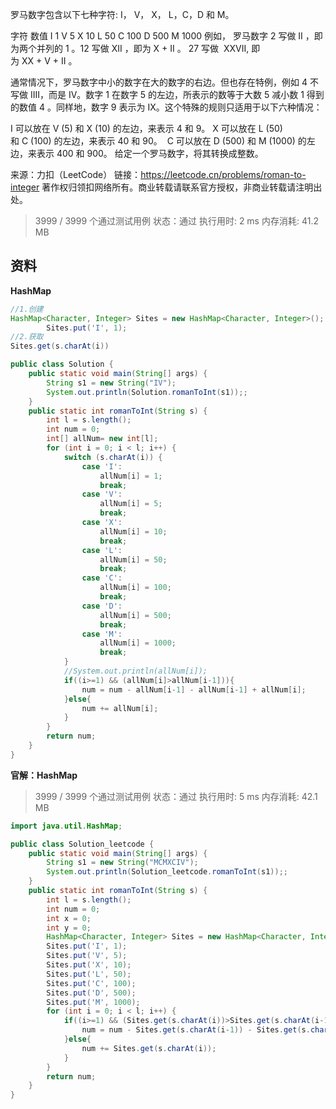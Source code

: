 罗马数字包含以下七种字符: I， V， X， L，C，D 和 M。

字符          数值
I             1
V             5
X             10
L             50
C             100
D             500
M             1000
例如， 罗马数字 2 写做 II ，即为两个并列的 1 。12 写做 XII ，即为 X + II 。 27 写做  XXVII, 即为 XX + V + II 。

通常情况下，罗马数字中小的数字在大的数字的右边。但也存在特例，例如 4 不写做 IIII，而是 IV。数字 1 在数字 5 的左边，所表示的数等于大数 5 减小数 1 得到的数值 4 。同样地，数字 9 表示为 IX。这个特殊的规则只适用于以下六种情况：

I 可以放在 V (5) 和 X (10) 的左边，来表示 4 和 9。
X 可以放在 L (50) 和 C (100) 的左边，来表示 40 和 90。 
C 可以放在 D (500) 和 M (1000) 的左边，来表示 400 和 900。
给定一个罗马数字，将其转换成整数。

来源：力扣（LeetCode）
链接：https://leetcode.cn/problems/roman-to-integer
著作权归领扣网络所有。商业转载请联系官方授权，非商业转载请注明出处。

> 3999 / 3999 个通过测试用例
> 状态：通过
> 执行用时: 2 ms
> 内存消耗: 41.2 MB

## 资料

**HashMap**

```java
//1.创建
HashMap<Character, Integer> Sites = new HashMap<Character, Integer>();
        Sites.put('I', 1);
//2.获取
Sites.get(s.charAt(i))
```

```java
public class Solution {
    public static void main(String[] args) {
        String s1 = new String("IV");
        System.out.println(Solution.romanToInt(s1));;
    }
    public static int romanToInt(String s) {
        int l = s.length();
        int num = 0;
        int[] allNum= new int[l];
        for (int i = 0; i < l; i++) {
            switch (s.charAt(i)) {
                case 'I':
                    allNum[i] = 1;
                    break;
                case 'V':
                    allNum[i] = 5;
                    break;
                case 'X':
                    allNum[i] = 10;
                    break;
                case 'L':
                    allNum[i] = 50;
                    break;
                case 'C':
                    allNum[i] = 100;
                    break;
                case 'D':
                    allNum[i] = 500;
                    break;
                case 'M':
                    allNum[i] = 1000;
                    break;
            }
            //System.out.println(allNum[i]);
            if((i>=1) && (allNum[i]>allNum[i-1])){
                num = num - allNum[i-1] - allNum[i-1] + allNum[i];
            }else{
                num += allNum[i];
            }
        }
        return num;
    }
}
```

**官解：HashMap**

> 3999 / 3999 个通过测试用例
> 状态：通过
> 执行用时: 5 ms
> 内存消耗: 42.1 MB

```java
import java.util.HashMap;

public class Solution_leetcode {
    public static void main(String[] args) {
        String s1 = new String("MCMXCIV");
        System.out.println(Solution_leetcode.romanToInt(s1));;
    }
    public static int romanToInt(String s) {
        int l = s.length();
        int num = 0;
        int x = 0;
        int y = 0;
        HashMap<Character, Integer> Sites = new HashMap<Character, Integer>();
        Sites.put('I', 1);
        Sites.put('V', 5);
        Sites.put('X', 10);
        Sites.put('L', 50);
        Sites.put('C', 100);
        Sites.put('D', 500);
        Sites.put('M', 1000);
        for (int i = 0; i < l; i++) {
            if((i>=1) && (Sites.get(s.charAt(i))>Sites.get(s.charAt(i-1)))){
                num = num - Sites.get(s.charAt(i-1)) - Sites.get(s.charAt(i-1)) + Sites.get(s.charAt(i));
            }else{
                num += Sites.get(s.charAt(i));
            }
        }
        return num;
    }
}
```